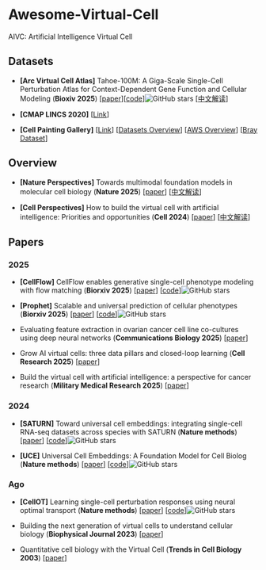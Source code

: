 # Awesome-Virtual-Cell

AIVC: Artificial Intelligence Virtual Cell

## Datasets
- <a name=""></a> **[Arc Virtual Cell Atlas]** Tahoe-100M: A Giga-Scale Single-Cell Perturbation Atlas for Context-Dependent Gene Function and Cellular Modeling (**Bioxiv 2025**) [[paper](https://www.biorxiv.org/content/10.1101/2025.02.20.639398v1)][[code](https://github.com/ArcInstitute/arc-virtual-cell-atlas)]![GitHub stars](https://img.shields.io/github/stars/ArcInstitute/arc-virtual-cell-atlas.svg?logo=github&label=Stars) [[中文解读](https://zhuanlan.zhihu.com/p/28908614524)] 

- <a name=""></a> **[CMAP LINCS 2020]** [[Link](https://clue.io/data/CMap2020#LINCS2020)]

- <a name=""></a>**[Cell Painting Gallery]** [[Link](https://registry.opendata.aws/cellpainting-gallery/)]  [[Datasets Overview](https://github.com/broadinstitute/cellpainting-gallery/blob/main/README.md)]  [[AWS Overview](https://open.quiltdata.com/b/cellpainting-gallery/tree/)] [[Bray Dataset](https://github.com/gigascience/paper-bray2017/tree/master)]


## Overview
- <a name=""></a> **[Nature Perspectives]** Towards multimodal foundation models in molecular cell biology (**Nature 2025**) [[paper](https://www.nature.com/articles/s41586-025-08710-y)] [[中文解读](https://mp.weixin.qq.com/s/BQw0kzfcREYHAyaYqm5MrA)] 

- <a name=""></a> **[Cell Perspectives]** How to build the virtual cell with artificial intelligence: Priorities and opportunities (**Cell 2024**) [[paper](https://www.cell.com/cell/fulltext/S0092-8674(24)01332-1?fbclid=IwY2xj...)] [[中文解读](https://zhuanlan.zhihu.com/p/12552020780)] 


## Papers

### 2025
- <a name=""></a> **[CellFlow]** CellFlow enables generative single-cell phenotype modeling with flow matching (**Biorxiv 2025**) [[paper](https://www.biorxiv.org/content/10.1101/2025.04.11.648220v1.full.pdf)]  [[code](https://github.com/theislab/CellFlow)]![GitHub stars](https://img.shields.io/github/stars/theislab/CellFlow.svg?logo=github&label=Stars)


- <a name=""></a> **[Prophet]** Scalable and universal prediction of cellular phenotypes (**Biorxiv 2025**) [[paper](https://www.biorxiv.org/content/10.1101/2024.08.12.607533v2.full.pdf)]  [[code](https://github.com/theislab/prophet)]![GitHub stars](https://img.shields.io/github/stars/theislab/prophet.svg?logo=github&label=Stars)


- <a name=""></a> Evaluating feature extraction in ovarian cancer cell line co-cultures using deep neural networks (**Communications Biology 2025**) [[paper](https://www.nature.com/articles/s42003-025-07766-w)]

- <a name=""></a> Grow AI virtual cells: three data pillars and closed-loop learning (**Cell Research 2025**) [[paper](https://www.nature.com/articles/s41422-025-01101-y)]

- <a name=""></a> Build the virtual cell with artificial intelligence: a perspective for cancer research (**Military Medical Research 2025**) [[paper](https://link.springer.com/article/10.1186/s40779-025-00591-6)]


### 2024
- <a name=""></a> **[SATURN]** Toward universal cell embeddings: integrating single-cell RNA-seq datasets across species with SATURN (**Nature methods**) [[paper](https://www.nature.com/articles/s41592-024-02191-z)]  [[code](https://github.com/snap-stanford/saturn)]![GitHub stars](https://img.shields.io/github/stars/snap-stanford/saturn.svg?logo=github&label=Stars)

- <a name=""></a> **[UCE]** Universal Cell Embeddings: A Foundation Model for Cell Biolog (**Nature methods**) [[paper](https://www.biorxiv.org/content/10.1101/2023.11.28.568918v2)]  [[code](https://github.com/snap-stanford/UCE)]![GitHub stars](https://img.shields.io/github/stars/snap-stanford/UCE.svg?logo=github&label=Stars)



### Ago

- <a name=""></a> **[CellOT]** Learning single-cell perturbation responses using neural optimal transport (**Nature methods**) [[paper](https://www.nature.com/articles/s41592-023-01969-x)]  [[code](https://github.com/bunnech/cellot)]![GitHub stars](https://img.shields.io/github/stars/bunnech/cellot.svg?logo=github&label=Stars)


- <a name=""></a> Building the next generation of virtual cells to understand cellular biology (**Biophysical Journal 2023**) [[paper](https://www.sciencedirect.com/science/article/pii/S0006349523002369)]

- <a name=""></a> Quantitative cell biology with the Virtual Cell (**Trends in Cell Biology 2003**) [[paper](https://www.sciencedirect.com/science/article/pii/S0962892403002150)]

